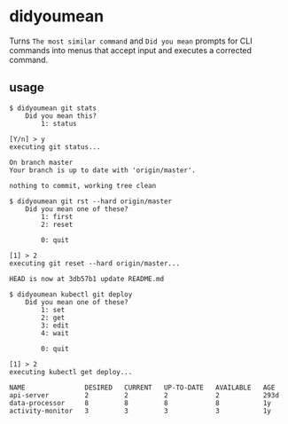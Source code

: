 # didyoumean

Turns `The most similar command` and `Did you mean` prompts for CLI commands into menus that accept input and executes a corrected command.

## usage

```
$ didyoumean git stats
    Did you mean this?
        1: status

[Y/n] > y
executing git status...

On branch master
Your branch is up to date with 'origin/master'.

nothing to commit, working tree clean
```

```
$ didyoumean git rst --hard origin/master
    Did you mean one of these?
        1: first
        2: reset

        0: quit

[1] > 2
executing git reset --hard origin/master...

HEAD is now at 3db57b1 update README.md
```

```
$ didyoumean kubectl git deploy
    Did you mean one of these?
        1: set
        2: get
        3: edit
        4: wait

        0: quit

[1] > 2
executing kubectl get deploy...

NAME               DESIRED   CURRENT   UP-TO-DATE   AVAILABLE   AGE
api-server         2         2         2            2           293d
data-processor     8         8         8            8           1y
activity-monitor   3         3         3            3           1y
```
